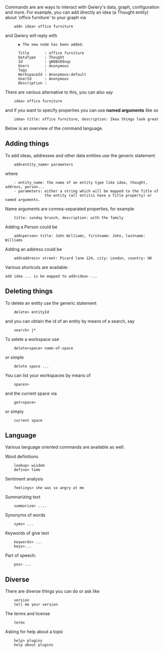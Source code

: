 Commands are are ways to interact with Qwiery's data, graph, configuration and more. For example, you can add directly an idea (a Thought entity) about 'office furniture' to your graph via
 
        add> idea> office furniture
        
and Qwiery will reply with
          
          ▶ The new node has been added.
          
          Title       : office furniture            
          DataType    : Thought                     
          Id          : gNOBxD9xqz                  
          Users       : Anonymous                   
          Tags        :                             
          WorkspaceId : Anonymous:default           
          UserId      : Anonymous                   
          Description :                             


There are various alternative to this, you can also say

        idea> office furniture
        
and if you want to specify properties you can use **named arguments** like so
        
        idea> title: office furniture, description: Ikea things look great
        
Below is an overview of the command language.
        

## Adding things
        
To add ideas, addresses and other data entities use the generic statement
        
        add>entity_name> parameters

where

        - entity_name: the name of an entity type like idea, thought, address, person...
        - parameters: either a string which will be mapped to the Title of 
                      the entity (all entitis have a Title property) or named arguments.
        
Name arguments are comma-separated properties, for example
 
        title: sunday brunch, description: with the family
        
Adding a Person could be
        
        add>person> title: John Williams, firstname: John, lastname: Williams
        
Adding an address could be
        
        add>address> street: Picard lane 124, city: London, country: UK
        
Various shortcuts are available:

    add idea ... is be mapped to add>idea> ...
    


## Deleting things
        
To delete an entity use the generic statement
        
        delete> entityId
        
and you can obtain the id of an entity by means of a search, say
        
        search> j*
        
To selete a workspace use

        delete>space> name-of-space 

or simple

        delete space ...
        
You can list your workspaces by means of
        
        spaces>
        
and the current space via
        
        get>space> 

or simply 
        
        current space
        

## Language 
        
Various language oriented commands are available as well.
        
Word definitions
        
        lookup> wisdom
        define> time
        
Sentiment analysis
        
        feelings> she was so angry at me
        
Summarizing text
        
        summarize> ....
        
Synonyms of words
        
        syms> ...

Keywords of give text
        
        keywords> ...
        keys>...
        
Part of speech:
        
        pos> ...
        
## Diverse
        
There are diverse things you can do or ask like
        
        version
        tell me your version

The terms and license
        
        terms
        
Asking for help about a topic
        
        help> plugins
        help about plugins